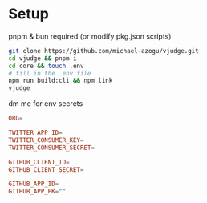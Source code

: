 # Setup

pnpm & bun required (or modify pkg.json scripts)

<!-- ffmpeg system dependency -->

```bash
git clone https://github.com/michael-azogu/vjudge.git
cd vjudge && pnpm i
cd core && touch .env
# fill in the .env file
npm run build:cli && npm link
vjudge
```

dm me for env secrets

```toml
ORG=

TWITTER_APP_ID=
TWITTER_CONSUMER_KEY=
TWITTER_CONSUMER_SECRET=

GITHUB_CLIENT_ID=
GITHUB_CLIENT_SECRET=

GITHUB_APP_ID=
GITHUB_APP_PK=""
```
